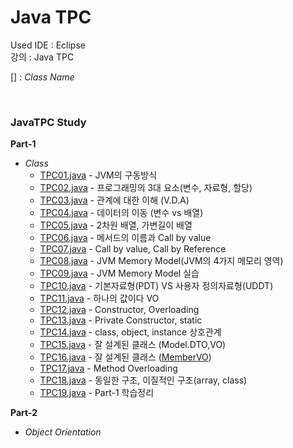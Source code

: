 # Java TPC

Used IDE : Eclipse</br>
강의 : Java TPC

[] : _Class Name_ </br>

</br>

### **JavaTPC Study**

**Part-1**
- _Class_
  - [TPC01.java](https://github.com/mungkeu/JavaTPC/blob/main/JavaTPC/src/TPC01.java) - JVM의 구동방식
  - [TPC02.java](https://github.com/mungkeu/JavaTPC/blob/main/JavaTPC/src/TPC02.java) - 프로그래밍의 3대 요소(변수, 자료형, 할당)
  - [TPC03.java](https://github.com/mungkeu/JavaTPC/blob/main/JavaTPC/src/TPC03.java) - 관계에 대한 이해 (V.D.A)
  - [TPC04.java](https://github.com/mungkeu/JavaTPC/blob/main/JavaTPC/src/TPC04.java) - 데이터의 이동 (변수 vs 배열)
  - [TPC05.java](https://github.com/mungkeu/JavaTPC/blob/main/JavaTPC/src/TPC05.java) - 2차원 배열, 가변길이 배열
  - [TPC06.java](https://github.com/mungkeu/JavaTPC/blob/main/JavaTPC/src/TPC06.java) - 메서드의 이름과 Call by value
  - [TPC07.java](https://github.com/mungkeu/JavaTPC/blob/main/JavaTPC/src/TPC07.java) - Call by value, Call by Reference
  - [TPC08.java](https://github.com/mungkeu/JavaTPC/blob/main/JavaTPC/src/TPC08.java) - JVM Memory Model(JVM의 4가지 메모리 영역)
  - [TPC09.java](https://github.com/mungkeu/JavaTPC/blob/main/JavaTPC/src/TPC09.java) - JVM Memory Model 실습
  - [TPC10.java](https://github.com/mungkeu/JavaTPC/blob/main/JavaTPC/src/TPC10.java) - 기본자료형(PDT) VS 사용자 정의자료형(UDDT)
  - [TPC11.java](https://github.com/mungkeu/JavaTPC/blob/main/JavaTPC/src/TPC11.java) - 하나의 값이다 VO 
  - [TPC12.java](https://github.com/mungkeu/JavaTPC/blob/main/JavaTPC/src/TPC12.java) - Constructor, Overloading
  - [TPC13.java](https://github.com/mungkeu/JavaTPC/blob/main/JavaTPC/src/TPC13.java) - Private Constructor, static
  - [TPC14.java](https://github.com/mungkeu/JavaTPC/blob/main/JavaTPC/src/TPC14.java) - class, object, instance 상호관계
  - [TPC15.java](https://github.com/mungkeu/JavaTPC/blob/main/JavaTPC/src/TPC15.java) - 잘 설계된 클래스 (Model.DTO,VO)
  - [TPC16.java](https://github.com/mungkeu/JavaTPC/blob/main/JavaTPC/src/TPC16.java) - 잘 설계된 클래스 
  ([MemberVO](https://github.com/mungkeu/JavaTPC/blob/main/JavaTPC/src/kr/tpc/MemberVO.java)) 
  - [TPC17.java](https://github.com/mungkeu/JavaTPC/blob/main/JavaTPC/src/TPC17.java) - Method Overloading
  - [TPC18.java](https://github.com/mungkeu/JavaTPC/blob/main/JavaTPC/src/TPC18.java) - 동일한 구조, 이질적인 구조(array, class)
  - [TPC19.java](https://github.com/mungkeu/JavaTPC/blob/main/JavaTPC/src/TPC19.java) - Part-1 학습정리
  
**Part-2**
- _Object Orientation_

</br>
